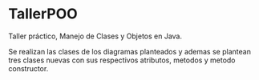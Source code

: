 # TallerPOO
Taller práctico, Manejo de Clases y Objetos en Java.

Se realizan las clases de los diagramas planteados y ademas se plantean tres clases nuevas con sus respectivos atributos, metodos y metodo constructor.
